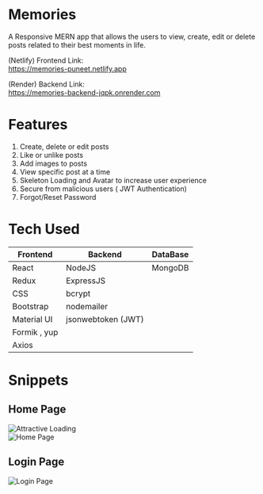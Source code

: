 # Memories 
A Responsive MERN app that allows the users to view, create, edit or delete posts related to their best moments in life.

<!-- Deployed Links -->
(Netlify) Frontend Link:
<br/>
https://memories-puneet.netlify.app

(Render) Backend Link:
<br />
https://memories-backend-jqpk.onrender.com

<!--  Features -->
# Features
1. Create, delete or edit posts
2. Like or unlike posts 
3. Add images to posts
4. View specific post at a time
5. Skeleton Loading and Avatar to increase user experience
6. Secure from malicious users ( JWT Authentication)
7. Forgot/Reset Password 

<!-- Tech used -->
# Tech Used

| Frontend     | Backend             | DataBase              |
| ------------ | ------------------- | --------------------- |
| React        | NodeJS              | MongoDB               | 
| Redux        | ExpressJS           |                       | 
| CSS          | bcrypt              |                       | 
| Bootstrap    | nodemailer          |                       | 
| Material UI  | jsonwebtoken (JWT)  |                       |
| Formik , yup |                     |                       |
| Axios        |                     |                       |

<!-- Snippets -->
# Snippets
## Home Page
![Attractive Loading](https://user-images.githubusercontent.com/55274410/151668643-f706785c-2af5-45be-a0ad-403667dfa12c.png)
<br />
![Home Page](https://user-images.githubusercontent.com/55274410/151668298-72cee1b2-9f19-4cf2-b9b8-6685e8da30e8.png)
 
## Login Page
![Login Page](https://user-images.githubusercontent.com/55274410/151668111-358e429c-6240-4232-b8c3-31139940db81.png)
